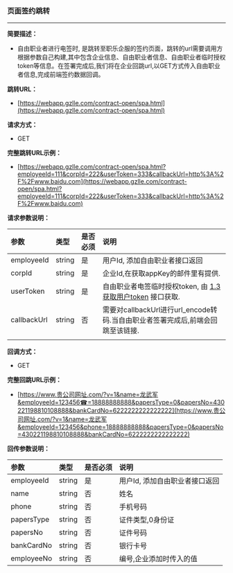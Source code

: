 ### 页面签约跳转

---

**简要描述：**

* 自由职业者进行电签时, 是跳转至职乐企服的签约页面，跳转的url需要调用方根据参数自己构建,其中包含企业信息、自由职业者信息、自由职业者临时授权token等信息。在签署完成后,我们将在企业回跳url,以GET方式传入自由职业者信息,完成前端签约数据回调。

**跳转URL：**

* [https://webapp.gzlle.com/contract-open/spa.html](https://webapp.gzlle.com/contract-open/spa.html)

**请求方式：**

* GET 

**完整跳转URL示例：**

* [https://webapp.gzlle.com/contract-open/spa.html?employeeId=111&corpId=222&userToken=333&callbackUrl=http%3A%2F%2Fwww.baidu.com](https://webapp.gzlle.com/contract-open/spa.html?employeeId=111&corpId=222&userToken=333&callbackUrl=http%3A%2F%2Fwww.baidu.com)

**请求参数说明：**

| 参数 | 类型 | 是否必须 | 说明 |
| :--- | :--- | :--- | :--- |
| employeeId | string | 是 | 用户Id, 添加自由职业者接口返回 |
| corpId | string | 是 | 企业Id,在获取appKey的邮件里有提供. |
| userToken | string | 是 | 自由职业者电签临时授权token, 由 [1.3获取用户token](/huo-qu-yong-hu-token.md) 接口获取. |
| callbackUrl | string | 否 | 需要对callbackUrl进行url\_encode转码.当自由职业者签署完成后,前端会回跳至该链接. |
|  |  |  |  |

**回调方式：**

* GET 

**完整回跳URL示例：**

* [https://www.贵公司网址.com/?v=1&name=龙武军&employeeId=123456☎=18888888888&papersType=0&papersNo=430221198810108888&bankCardNo=6222222222222222](https://www.贵公司网址.com/?v=1&name=龙武军&employeeId=123456&phone=18888888888&papersType=0&papersNo=430221198810108888&bankCardNo=6222222222222222)

**回传参数说明：**

| 参数 | 类型 | 是否必须 | 说明 |
| :--- | :--- | :--- | :--- |
| employeeId | string | 是 | 用户Id, 添加自由职业者接口返回 |
| name | string | 否 | 姓名 |
| phone | string | 否 | 手机号码 |
| papersType | string | 否 | 证件类型,0身份证 |
| papersNo | string | 否 | 证件号码 |
| bankCardNo | string | 否 | 银行卡号 |
| employeeNo | string | 否 | 编号,企业添加时传入的值 |



